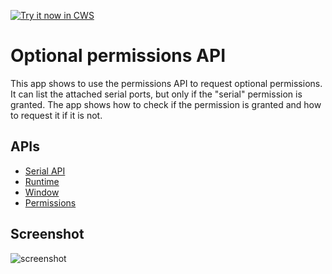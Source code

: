 <a target="_blank" href="https://chrome.google.com/webstore/detail/ggkojffeaocnfigijnfbnliopcilipgg">![Try it now in CWS](https://raw.github.com/GoogleChrome/chrome-app-samples/master/tryitnowbutton.png "Click here to install this sample from the Chrome Web Store")</a>


# Optional permissions API

This app shows to use the permissions API to request optional permissions. It can list the attached serial ports, but only if the "serial" permission is granted. The app shows how to check if the permission is granted and how to request it if it is not.

## APIs

* [Serial API](http://developer.chrome.com/apps/app.hardware.html#serial)
* [Runtime](http://developer.chrome.com/apps/app.runtime.html)
* [Window](http://developer.chrome.com/apps/app.window.html)
* [Permissions](http://developer.chrome.com/apps/permissions.html)
     
## Screenshot
![screenshot](https://raw.github.com/GoogleChrome/chrome-app-samples/master/optional-permissions/assets/screenshot_1280_800.png)

